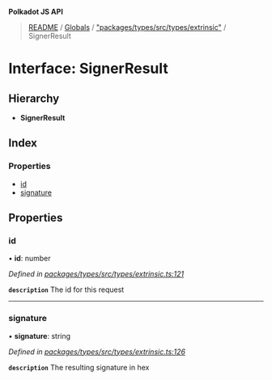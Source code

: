 **Polkadot JS API**

> [README](../README.md) / [Globals](../globals.md) / ["packages/types/src/types/extrinsic"](../modules/_packages_types_src_types_extrinsic_.md) / SignerResult

# Interface: SignerResult

## Hierarchy

* **SignerResult**

## Index

### Properties

* [id](_packages_types_src_types_extrinsic_.signerresult.md#id)
* [signature](_packages_types_src_types_extrinsic_.signerresult.md#signature)

## Properties

### id

•  **id**: number

*Defined in [packages/types/src/types/extrinsic.ts:121](https://github.com/polkadot-js/api/blob/7070f757c/packages/types/src/types/extrinsic.ts#L121)*

**`description`** The id for this request

___

### signature

•  **signature**: string

*Defined in [packages/types/src/types/extrinsic.ts:126](https://github.com/polkadot-js/api/blob/7070f757c/packages/types/src/types/extrinsic.ts#L126)*

**`description`** The resulting signature in hex
